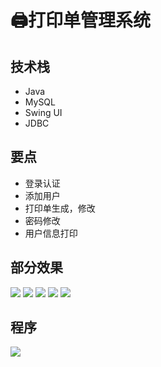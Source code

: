 # 🖨打印单管理系统

## 技术栈
- Java
- MySQL
- Swing UI
- JDBC

## 要点
- 登录认证
- 添加用户
- 打印单生成，修改
- 密码修改
- 用户信息打印

## 部分效果
![](http://cdn.qiniu.liyansheng.top/img/20240705143501.png)
![](http://cdn.qiniu.liyansheng.top/img/20240705143531.png)
![](http://cdn.qiniu.liyansheng.top/img/20240705143555.png)
![](http://cdn.qiniu.liyansheng.top/img/20240705143625.png)
![](http://cdn.qiniu.liyansheng.top/img/20240705143648.png)

## 程序

<gzh />

![](http://cdn.qiniu.liyansheng.top/img/20240705144652.png)